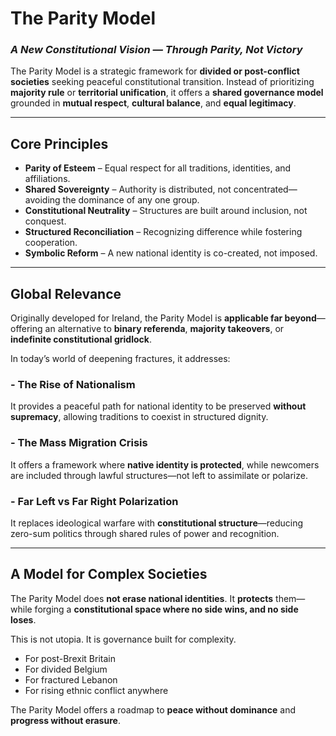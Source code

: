 # The Parity Model

### *A New Constitutional Vision — Through Parity, Not Victory*

The Parity Model is a strategic framework for **divided or post-conflict societies** seeking peaceful constitutional transition. Instead of prioritizing **majority rule** or **territorial unification**, it offers a **shared governance model** grounded in **mutual respect**, **cultural balance**, and **equal legitimacy**.

---

## Core Principles

- **Parity of Esteem** – Equal respect for all traditions, identities, and affiliations.
- **Shared Sovereignty** – Authority is distributed, not concentrated—avoiding the dominance of any one group.
- **Constitutional Neutrality** – Structures are built around inclusion, not conquest.
- **Structured Reconciliation** – Recognizing difference while fostering cooperation.
- **Symbolic Reform** – A new national identity is co-created, not imposed.

---

## Global Relevance

Originally developed for Ireland, the Parity Model is **applicable far beyond**—offering an alternative to **binary referenda**, **majority takeovers**, or **indefinite constitutional gridlock**.

In today’s world of deepening fractures, it addresses:

### - **The Rise of Nationalism**
It provides a peaceful path for national identity to be preserved **without supremacy**, allowing traditions to coexist in structured dignity.

### - **The Mass Migration Crisis**
It offers a framework where **native identity is protected**, while newcomers are included through lawful structures—not left to assimilate or polarize.

### - **Far Left vs Far Right Polarization**
It replaces ideological warfare with **constitutional structure**—reducing zero-sum politics through shared rules of power and recognition.

---

## A Model for Complex Societies

The Parity Model does **not erase national identities**. It **protects** them—while forging a **constitutional space where no side wins, and no side loses**.

This is not utopia. It is governance built for complexity.

- For post-Brexit Britain  
- For divided Belgium  
- For fractured Lebanon  
- For rising ethnic conflict anywhere  

The Parity Model offers a roadmap to **peace without dominance** and **progress without erasure**.
